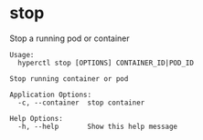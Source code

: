 # stop

Stop a running pod or container

```
Usage:
  hyperctl stop [OPTIONS] CONTAINER_ID|POD_ID

Stop running container or pod

Application Options:
  -c, --container  stop container

Help Options:
  -h, --help       Show this help message
```
